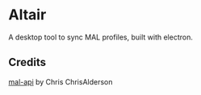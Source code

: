 # Altair

A desktop tool to sync MAL profiles, built with electron.

## Credits
[mal-api](https://github.com/ChrisAlderson/mal-api) by Chris ChrisAlderson
